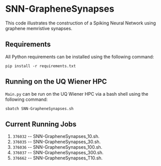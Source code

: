 # SNN-GrapheneSynapses

This code illustrates the construction of a Spiking Neural Network using graphene memristive synapses.

## Requirements

All Python requirements can be installed using the following command:

```
pip install -r requirements.txt
```

## Running on the UQ Wiener HPC

`Main.py` can be run on the UQ Wiener HPC via a bash shell using the following command:

```
sbatch SNN-GrapheneSynapses.sh
```

## Current Running Jobs
1. `376032` -- SNN-GrapheneSynapses_10.sh.
2. `376035` -- SNN-GrapheneSynapses_30.sh.
3. `376036` -- SNN-GrapheneSynapses_100.sh.
4. `376037` -- SNN-GrapheneSynapses_300.sh.
5. `376662` -- SNN-GrapheneSynapses_T10.sh.
